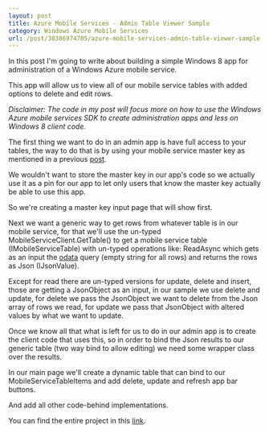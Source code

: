 ```yaml
---
layout: post
title: Azure Mobile Services - Admin Table Viewer Sample
category: Windows Azure Mobile Services
url: /post/30386974705/azure-mobile-services-admin-table-viewer-sample
---
```


In this post I'm going to write about building a simple Windows 8 app for administration of a Windows Azure mobile service.

This app will allow us to view all of our mobile service tables with added options to delete and edit rows.

_Disclaimer: The code in my post will focus more on how to use the Windows Azure mobile services SDK to create administration apps and less on Windows 8 client code._

The first thing we want to do in an admin app is have full access to your tables, the way to do that is by using your mobile service master key as mentioned in a previous [post](/post/30386969040/azuremobileservicesadminaccess).

<script src="https://gist.github.com/3484790.js?file=AdminServiceFilter.cs"></script>


We wouldn't want to store the master key in our app's code so we actually use it as a pin for our app to let only users that know the master key actually be able to use this app.

So we're creating a master key input page that will show first.

<script src="https://gist.github.com/3484790.js?file=MasterKeyInputPage.xaml"></script>
<script src="https://gist.github.com/3484790.js?file=MasterKeyInputPage.xaml.cs"></script>


Next we want a generic way to get rows from whatever table is in our mobile service, for that we'll use the un-typed MobileServiceClient.GetTable() to get a mobile service table (IMobileServiceTable) with un-typed  operations like: ReadAsync which gets as an input the [odata](http://www.odata.org/developers/protocols/uri-conventions) query (empty string for all rows) and returns the rows as Json (IJsonValue).

<script src="https://gist.github.com/3484790.js?file=GetTableItems.cs"></script>

Except for read there are un-typed versions for update, delete and insert, those are getting a JsonObject as an input, in our sample we use delete and update, for delete we pass the JsonObject we want to delete from the Json array of rows we read, for update we pass that JsonObject with altered values by what we want to update.

Once we know all that what is left for us to do in our admin app is to create the client code that uses this, so in order to bind the Json results to our generic table (two way bind to allow editing) we need some wrapper class over the results.

<script src="https://gist.github.com/3484790.js?file=MobileServiceTableItem.cs"></script>

In our main page we'll create a dynamic table that can bind to our MobileServiceTableItems and add delete, update and refresh app bar buttons.

<script src="https://gist.github.com/3484790.js?file=MainPage.xaml"></script>

And add all other code-behind implementations.

<script src="https://gist.github.com/3484790.js?file=MainPage.xaml.cs"></script>

You can find the entire project in this [link](https://github.com/amitapl/MobileServiceAdminTableViewer).
